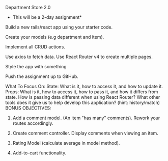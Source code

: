Department Store 2.0

- This will be a 2-day assignment\*

Build a new rails/react app using your starter code.

Create your models (e.g department and item).

Implement all CRUD actions.

Use axios to fetch data.
Use React Router v4 to create multiple pages.

Style the app with something

Push the assignment up to GitHub.

What To Focus On:
State: What is it, how to access it, and how to update it.
Props: What is it, how to access it, how to pass it, and how it differs from state.
How is passing data different when using React Router? What other tools does it give us to help develop this application? (hint: history/match)
BONUS OBJECTIVES:

1. Add a comment model. (An item "has many" comments). Rework your routes accordingly.

2. Create comment controller. Display comments when viewing an item.

3. Rating Model (calculate average in model method).

4. Add-to-cart functionality.
